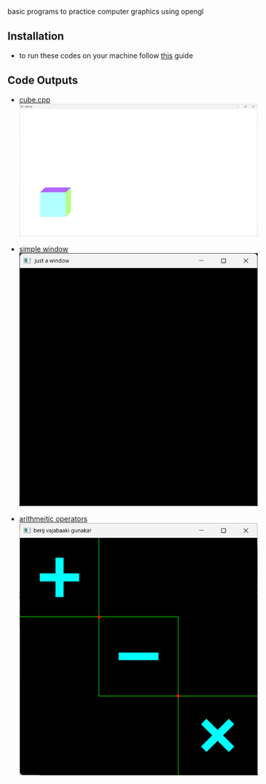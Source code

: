basic programs to practice computer graphics using opengl

## Installation

- to run these codes on your machine follow [this](https://medium.com/swlh/setting-opengl-for-windows-d0b45062caf) guide

## Code Outputs

- [cube.cpp](./programs/cube.cpp)\
    ![cube.cpp](./assets/cube.png)

- [simple window](./programs/simple_window.cpp)\
    ![simple window](./assets/simple_window.png)

- [arithmeitic operators](./programs/arithmetic_operators.cpp)\
    ![simple window](./assets/arithmetic_operators.png)